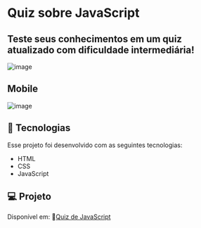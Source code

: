 # Quiz sobre JavaScript
## Teste seus conhecimentos em um quiz atualizado com dificuldade intermediária!
![image](https://github.com/marostegaf/quiz-js/assets/103620713/207871ff-a4fc-434d-a559-137b979032a4)
## Mobile
![image](https://github.com/marostegaf/quiz-js/assets/103620713/056a43cc-a3e3-4936-a4f9-73a37c03e817)


## 🚀 Tecnologias

Esse projeto foi desenvolvido com as seguintes tecnologias:

- HTML
- CSS
- JavaScript

## 💻 Projeto
Disponível em: 🔗[Quiz de JavaScript](https://marostegaf.github.io/quiz-js/)
